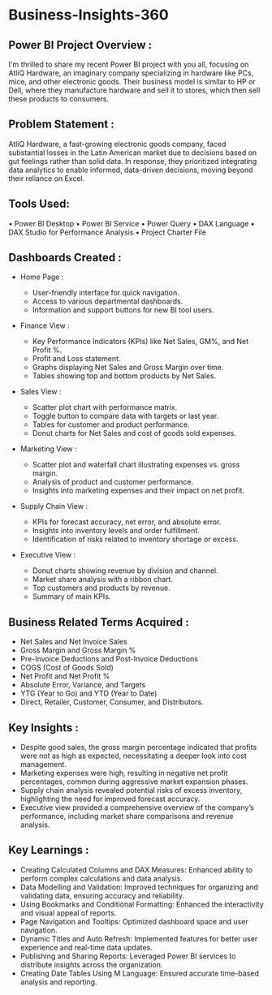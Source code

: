 # Business-Insights-360

## Power BI Project Overview :

I'm thrilled to share my recent Power BI project with you all, focusing on AtliQ Hardware, an imaginary company specializing in hardware like PCs, mice, and other electronic goods. Their business model is similar to HP or Dell, where they manufacture hardware and sell it to stores, which then sell these products to consumers.

## Problem Statement :

AtliQ Hardware, a fast-growing electronic goods company, faced substantial losses in the Latin American market due to decisions based on gut feelings rather than solid data. In response, they prioritized integrating data analytics to enable informed, data-driven decisions, moving beyond their reliance on Excel.

## Tools Used:
   •	Power BI Desktop
   •	Power BI Service
   •	Power Query
   •	DAX Language
   •	DAX Studio for Performance Analysis
   •	Project Charter File


## Dashboards Created :

*	 Home Page :

 	   *	User-friendly interface for quick navigation.
     *	Access to various departmental dashboards.
     *	Information and support buttons for new BI tool users.

*  Finance View :

    *   Key Performance Indicators (KPIs) like Net Sales, GM%, and Net Profit %.
    *   Profit and Loss statement.
	  *   Graphs displaying Net Sales and Gross Margin over time.
	  *   Tables showing top and bottom products by Net Sales.
 
*  Sales View :

    *   Scatter plot chart with performance matrix.
    *   Toggle button to compare data with targets or last year.
	  *   Tables for customer and product performance.
    *   Donut charts for Net Sales and cost of goods sold expenses.

 *  Marketing View :

    *  	Scatter plot and waterfall chart illustrating expenses vs. gross margin.
    *   Analysis of product and customer performance.
    *	Insights into marketing expenses and their impact on net profit.
  
*   Supply Chain View :

    *   KPIs for forecast accuracy, net error, and absolute error.
    *   Insights into inventory levels and order fulfillment.
    *   Identification of risks related to inventory shortage or excess.

*   Executive View :

    *   Donut charts showing revenue by division and channel.
    *   Market share analysis with a ribbon chart.
    *   Top customers and products by revenue.
    *   Summary of main KPIs.


## Business Related Terms Acquired :

   *	Net Sales and Net Invoice Sales
   *	Gross Margin and Gross Margin %
   *	Pre-Invoice Deductions and Post-Invoice Deductions
   *	COGS (Cost of Goods Sold)
   *	Net Profit and Net Profit %
   *	Absolute Error, Variance, and Targets
   *	YTG (Year to Go) and YTD (Year to Date)
   *	Direct, Retailer, Customer, Consumer, and Distributors.

## Key Insights :

   *	Despite good sales, the gross margin percentage indicated that profits were not as high as expected, necessitating a deeper look into cost management.
   *    Marketing expenses were high, resulting in negative net profit percentages, common during aggressive market expansion phases.
   *	Supply chain analysis revealed potential risks of excess inventory, highlighting the need for improved forecast accuracy.
   *	Executive view provided a comprehensive overview of the company’s performance, including market share comparisons and revenue analysis.


 ## Key Learnings :

   *	Creating Calculated Columns and DAX Measures: Enhanced ability to perform complex calculations and data analysis.
   *	Data Modelling and Validation: Improved techniques for organizing and validating data, ensuring accuracy and reliability.
   *	Using Bookmarks and Conditional Formatting: Enhanced the interactivity and visual appeal of reports.
   *	Page Navigation and Tooltips: Optimized dashboard space and user navigation.
   *	Dynamic Titles and Auto Refresh: Implemented features for better user experience and real-time data updates.
   *	Publishing and Sharing Reports: Leveraged Power BI services to distribute insights across the organization.
   *	Creating Date Tables Using M Language: Ensured accurate time-based analysis and reporting.


   


	

  


